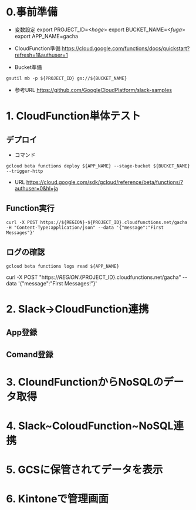 # 0.事前準備

* 変数設定
export PROJECT_ID=<_hoge_>
export BUCKET_NAME=<_fuga_>
export APP_NAME=gacha

* CloudFunction準備
https://cloud.google.com/functions/docs/quickstart?refresh=1&authuser=1

* Bucket準備
```
gsutil mb -p ${PROJECT_ID} gs://${BUCKET_NAME}
```

*  参考URL
https://github.com/GoogleCloudPlatform/slack-samples


# 1. CloudFunction単体テスト
## デプロイ
* コマンド
```
gcloud beta functions deploy ${APP_NAME} --stage-bucket ${BUCKET_NAME} --trigger-http
```
* URL
https://cloud.google.com/sdk/gcloud/reference/beta/functions/?authuser=0&hl=ja

## Function実行
```
curl -X POST https://${REGION}-${PROJECT_ID}.cloudfunctions.net/gacha -H "Content-Type:application/json" --data '{"message":"First Messages"}'

```
## ログの確認
```
gcloud beta functions logs read ${APP_NAME}
```
curl -X POST "https://${REGION}.${PROJECT_ID}.cloudfunctions.net/gacha" --data '{"message":"First Messages!"}'

# 2. Slack→CloudFunction連携

## App登録
## Comand登録








# 3. CloundFunctionからNoSQLのデータ取得

# 4. Slack~ColoudFunction~NoSQL連携

# 5. GCSに保管されてデータを表示

# 6. Kintoneで管理画面

